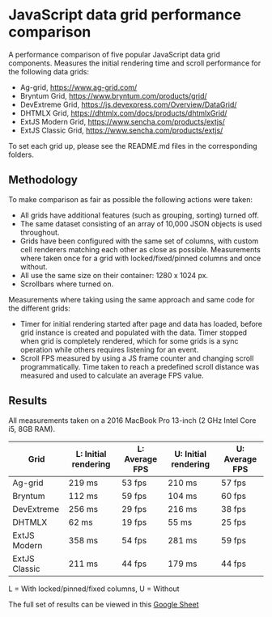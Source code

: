 # JavaScript data grid performance comparison

A performance comparison of five popular JavaScript data grid components. Measures the initial rendering time and scroll performance for 
the following data grids:

* Ag-grid, https://www.ag-grid.com/
* Bryntum Grid, https://www.bryntum.com/products/grid/
* DevExtreme Grid, https://js.devexpress.com/Overview/DataGrid/ 
* DHTMLX Grid, https://dhtmlx.com/docs/products/dhtmlxGrid/
* ExtJS Modern Grid, https://www.sencha.com/products/extjs/
* ExtJS Classic Grid, https://www.sencha.com/products/extjs/

To set each grid up, please see the README.md files in the corresponding folders.

## Methodology
To make comparison as fair as possible the following actions were taken:

* All grids have additional features (such as grouping, sorting) turned off.
* The same dataset consisting of an array of 10,000 JSON objects is used throughout.
* Grids have been configured with the same set of columns, with custom cell renderers matching each other as close as possible.
Measurements where taken once for a grid with locked/fixed/pinned columns and once without.
* All use the same size on their container: 1280 x 1024 px.
* Scrollbars where turned on.

Measurements where taking using the same approach and same code for the different grids:

* Timer for initial rendering started after page and data has loaded, before grid instance is created and populated with 
the data. Timer stopped when grid is completely rendered, which for some grids is a sync operation while others requires
listening for an event.
* Scroll FPS measured by using a JS frame counter and changing scroll programmatically. Time taken to reach a predefined 
scroll distance was measured and used to calculate an average FPS value.

## Results

All measurements taken on a 2016 MacBook Pro 13-inch (2 GHz Intel Core i5, 8GB RAM).

| Grid          | L: Initial rendering | L: Average FPS | U: Initial rendering | U: Average FPS |
|---------------|----------------------|----------------|----------------------|----------------|
| Ag-grid       | 219 ms               | 53 fps         | 210 ms               | 57 fps         |
| Bryntum       | 112 ms               | 59 fps         | 104 ms               | 60 fps         |
| DevExtreme    | 256 ms               | 29 fps         | 216 ms               | 38 fps         |
| DHTMLX        | 62 ms                | 19 fps         | 55 ms                | 25 fps         |
| ExtJS Modern  | 358 ms               | 54 fps         | 281 ms               | 59 fps         |
| ExtJS Classic | 211 ms               | 44 fps         | 179 ms               | 44 fps         |

L = With locked/pinned/fixed columns, U = Without

The full set of results can be viewed in this [Google Sheet](https://docs.google.com/spreadsheets/d/1vP-tHSDiBZK7hfvoIaMDLAUAPbAPuxgsyoItMFt9Nu4)
